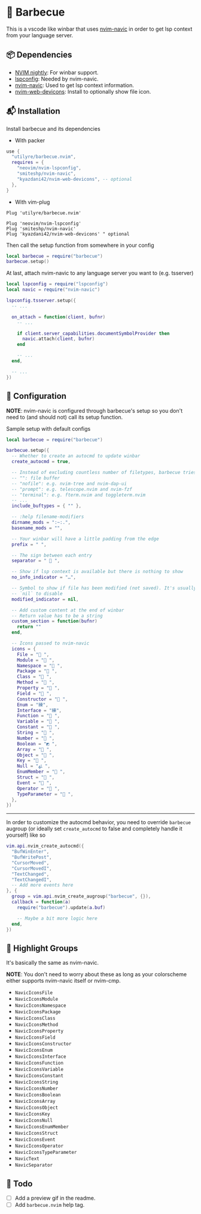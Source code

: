 # 🍡 Barbecue

This is a vscode like winbar that uses
[nvim-navic](https://github.com/SmiteshP/nvim-navic) in order to get lsp
context from your language server.

## 📦 Dependencies

- [NVIM nightly](https://github.com/neovim/neovim/releases/tag/nightly): For winbar support.
- [lspconfig](https://github.com/neovim/nvim-lspconfig): Needed by nvim-navic.
- [nvim-navic](https://github.com/smiteshp/nvim-navic): Used to get lsp context information.
- [nvim-web-devicons](https://github.com/kyazdani42/nvim-web-devicons): Install to optionally show file icon.

## 📬 Installation

Install barbecue and its dependencies

- With packer

```lua
use {
  "utilyre/barbecue.nvim",
  requires = {
    "neovim/nvim-lspconfig",
    "smiteshp/nvim-navic",
    "kyazdani42/nvim-web-devicons", -- optional
  },
}
```

- With vim-plug

```vim
Plug 'utilyre/barbecue.nvim'

Plug 'neovim/nvim-lspconfig'
Plug 'smiteshp/nvim-navic'
Plug 'kyazdani42/nvim-web-devicons' " optional
```

Then call the setup function from somewhere in your config

```lua
local barbecue = require("barbecue")
barbecue.setup()
```

At last, attach nvim-navic to any language server you want to (e.g. tsserver)

```lua
local lspconfig = require("lspconfig")
local navic = require("nvim-navic")

lspconfig.tsserver.setup({
  -- ...

  on_attach = function(client, bufnr)
    -- ...

    if client.server_capabilities.documentSymbolProvider then
      navic.attach(client, bufnr)
    end

    -- ...
  end,

  -- ...
})
```

## 🚠 Configuration

**NOTE**: nvim-navic is configured through barbecue's setup so you don't need
to (and should not) call its setup function.

Sample setup with default configs

```lua
local barbecue = require("barbecue")

barbecue.setup({
  -- Whether to create an autocmd to update winbar
  create_autocmd = true,

  -- Instead of excluding countless number of filetypes, barbecue tries to only be shown on some buftypes
  -- "": file buffer
  -- "nofile": e.g. nvim-tree and nvim-dap-ui
  -- "prompt": e.g. telescope.nvim and nvim-fzf
  -- "terminal": e.g. fterm.nvim and toggleterm.nvim
  -- ...
  include_buftypes = { "" },

  -- :help filename-modifiers
  dirname_mods = ":~:.",
  basename_mods = "",

  -- Your winbar will have a little padding from the edge
  prefix = " ",

  -- The sign between each entry
  separator = "  ",

  -- Show if lsp context is available but there is nothing to show
  no_info_indicator = "…",

  -- Symbol to show if file has been modified (not saved). It's usually `[+]` in vim
  -- `nil` to disable
  modified_indicator = nil,

  -- Add custom content at the end of winbar
  -- Return value has to be a string
  custom_section = function(bufnr)
    return ""
  end,

  -- Icons passed to nvim-navic
  icons = {
    File = " ",
    Module = " ",
    Namespace = " ",
    Package = " ",
    Class = " ",
    Method = " ",
    Property = " ",
    Field = " ",
    Constructor = " ",
    Enum = "練",
    Interface = "練",
    Function = " ",
    Variable = " ",
    Constant = " ",
    String = " ",
    Number = " ",
    Boolean = "◩ ",
    Array = " ",
    Object = " ",
    Key = " ",
    Null = "ﳠ ",
    EnumMember = " ",
    Struct = " ",
    Event = " ",
    Operator = " ",
    TypeParameter = " ",
  },
})
```

---

In order to customize the autocmd behavior, you need to override `barbecue`
augroup (or ideally set `create_autocmd` to false and completely handle it
yourself) like so

```lua
vim.api.nvim_create_autocmd({
  "BufWinEnter",
  "BufWritePost",
  "CursorMoved",
  "CursorMovedI",
  "TextChanged",
  "TextChangedI",
  -- Add more events here
}, {
  group = vim.api.nvim_create_augroup("barbecue", {}),
  callback = function(a)
    require("barbecue").update(a.buf)

    -- Maybe a bit more logic here
  end,
})
```

## 🎨 Highlight Groups

It's basically the same as nvim-navic.

**NOTE**: You don't need to worry about these as long as your colorscheme
either supports nvim-navic itself or nvim-cmp.

- `NavicIconsFile`
- `NavicIconsModule`
- `NavicIconsNamespace`
- `NavicIconsPackage`
- `NavicIconsClass`
- `NavicIconsMethod`
- `NavicIconsProperty`
- `NavicIconsField`
- `NavicIconsConstructor`
- `NavicIconsEnum`
- `NavicIconsInterface`
- `NavicIconsFunction`
- `NavicIconsVariable`
- `NavicIconsConstant`
- `NavicIconsString`
- `NavicIconsNumber`
- `NavicIconsBoolean`
- `NavicIconsArray`
- `NavicIconsObject`
- `NavicIconsKey`
- `NavicIconsNull`
- `NavicIconsEnumMember`
- `NavicIconsStruct`
- `NavicIconsEvent`
- `NavicIconsOperator`
- `NavicIconsTypeParameter`
- `NavicText`
- `NavicSeparator`

## 📓 Todo

- [ ] Add a preview gif in the readme.
- [ ] Add `barbecue.nvim` help tag.
